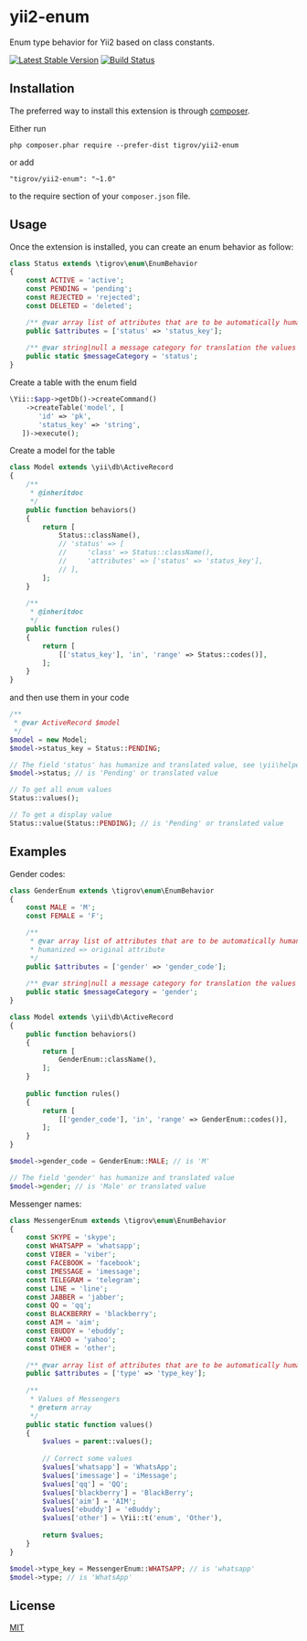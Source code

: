 yii2-enum
==============

Enum type behavior for Yii2 based on class constants.

[![Latest Stable Version](https://poser.pugx.org/Tigrov/yii2-enum/v/stable)](https://packagist.org/packages/Tigrov/yii2-enum)
[![Build Status](https://travis-ci.org/Tigrov/yii2-enum.svg?branch=master)](https://travis-ci.org/Tigrov/yii2-enum)

Installation
------------

The preferred way to install this extension is through [composer](http://getcomposer.org/download/).

Either run

```
php composer.phar require --prefer-dist tigrov/yii2-enum
```

or add

```
"tigrov/yii2-enum": "~1.0"
```

to the require section of your `composer.json` file.

	
Usage
-----

Once the extension is installed, you can create an enum behavior as follow:

```php
class Status extends \tigrov\enum\EnumBehavior
{
    const ACTIVE = 'active';
    const PENDING = 'pending';
    const REJECTED = 'rejected';
    const DELETED = 'deleted';

    /** @var array list of attributes that are to be automatically humanized value */
    public $attributes = ['status' => 'status_key'];
    
    /** @var string|null a message category for translation the values */
    public static $messageCategory = 'status';
}
```

Create a table with the enum field
```php
\Yii::$app->getDb()->createCommand()
    ->createTable('model', [
       'id' => 'pk',
       'status_key' => 'string',
   ])->execute();
```

Create a model for the table
```php
class Model extends \yii\db\ActiveRecord
{
    /**
     * @inheritdoc
     */
    public function behaviors()
    {
        return [
            Status::className(),
            // 'status' => [
            //     'class' => Status::className(),
            //     'attributes' => ['status' => 'status_key'],
            // ],
        ];
    }
    
    /**
     * @inheritdoc
     */
    public function rules()
    {
        return [
            [['status_key'], 'in', 'range' => Status::codes()],
        ];
    }
}
```

and then use them in your code
```php
/**
 * @var ActiveRecord $model
 */
$model = new Model;
$model->status_key = Status::PENDING;

// The field 'status' has humanize and translated value, see \yii\helpers\Inflector::humanize($word, true)
$model->status; // is 'Pending' or translated value

// To get all enum values
Status::values();

// To get a display value
Status::value(Status::PENDING); // is 'Pending' or translated value
```

Examples
--------

Gender codes:
```php
class GenderEnum extends \tigrov\enum\EnumBehavior
{
    const MALE = 'M';
    const FEMALE = 'F';

    /**
     * @var array list of attributes that are to be automatically humanized value
     * humanized => original attribute
     */
    public $attributes = ['gender' => 'gender_code'];
    
    /** @var string|null a message category for translation the values */
    public static $messageCategory = 'gender';
}

class Model extends \yii\db\ActiveRecord
{
    public function behaviors()
    {
        return [
            GenderEnum::className(),
        ];
    }
    
    public function rules()
    {
        return [
            [['gender_code'], 'in', 'range' => GenderEnum::codes()],
        ];
    }
}

$model->gender_code = GenderEnum::MALE; // is 'M'

// The field 'gender' has humanize and translated value
$model->gender; // is 'Male' or translated value
```

Messenger names:
```php
class MessengerEnum extends \tigrov\enum\EnumBehavior
{
    const SKYPE = 'skype';
    const WHATSAPP = 'whatsapp';
    const VIBER = 'viber';
    const FACEBOOK = 'facebook';
    const IMESSAGE = 'imessage';
    const TELEGRAM = 'telegram';
    const LINE = 'line';
    const JABBER = 'jabber';
    const QQ = 'qq';
    const BLACKBERRY = 'blackberry';
    const AIM = 'aim';
    const EBUDDY = 'ebuddy';
    const YAHOO = 'yahoo';
    const OTHER = 'other';
    
    /** @var array list of attributes that are to be automatically humanized value */
    public $attributes = ['type' => 'type_key'];
        
    /**
     * Values of Messengers
     * @return array
     */
    public static function values()
    {
        $values = parent::values();
        
        // Correct some values
        $values['whatsapp'] = 'WhatsApp';
        $values['imessage'] = 'iMessage';
        $values['qq'] = 'QQ';
        $values['blackberry'] = 'BlackBerry';
        $values['aim'] = 'AIM';
        $values['ebuddy'] = 'eBuddy';
        $values['other'] = \Yii::t('enum', 'Other'),
        
        return $values;
    }
}

$model->type_key = MessengerEnum::WHATSAPP; // is 'whatsapp'
$model->type; // is 'WhatsApp'
```

License
-------

[MIT](LICENSE)
